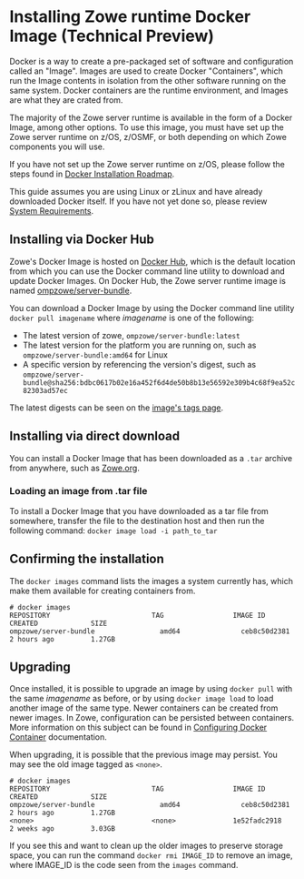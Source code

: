 # Installing Zowe runtime Docker Image (Technical Preview)

<Badge text="Technical Preview"/> 

Docker is a way to create a pre-packaged set of software and configuration called an "Image". Images are used to create Docker "Containers", which run the Image contents in isolation from the other software running on the same system. Docker containers are the runtime environment, and Images are what they are crated from.

The majority of the Zowe server runtime is available in the form of a Docker Image, among other options.
To use this image, you must have set up the Zowe server runtime on z/OS, z/OSMF, or both depending on which Zowe components you will use.

If you have not set up the Zowe server runtime on z/OS, please follow the steps found in [Docker Installation Roadmap](install-docker.md).

This guide assumes you are using Linux or zLinux and have already downloaded Docker itself. If you have not yet done so, please review [System Requirements](systemrequirements.md).

## Installing via Docker Hub  

Zowe's Docker Image is hosted on [Docker Hub](https://hub.docker.com), which is the default location from which you can use the Docker command line utility to download and update Docker Images. On Docker Hub, the Zowe server runtime image is named [ompzowe/server-bundle](https://hub.docker.com/r/ompzowe/server-bundle).

You can download a Docker Image by using the Docker command line utility `docker pull imagename` where _imagename_ is one of the following:

- The latest version of zowe, `ompzowe/server-bundle:latest`
- The latest version for the platform you are running on, such as `ompzowe/server-bundle:amd64` for Linux
- A specific version by referencing the version's digest, such as `ompzowe/server-bundle@sha256:bdbc0617b02e16a452f6d4de50b8b13e56592e309b4c68f9ea52c82303ad57ec`

The latest digests can be seen on the [image's tags page](https://hub.docker.com/r/ompzowe/server-bundle/tags).

## Installing via direct download  

You can install a Docker Image that has been downloaded as a `.tar` archive from anywhere, such as [Zowe.org](https://www.zowe.org/).

### Loading an image from .tar file  

To install a Docker Image that you have downloaded as a tar file from somewhere, transfer the file to the destination host and then run the following command: ```docker image load -i path_to_tar```

## Confirming the installation  

The `docker images` command lists the images a system currently has, which make them available for creating containers from.

```
# docker images
REPOSITORY                         TAG                 IMAGE ID            CREATED             SIZE
ompzowe/server-bundle                amd64               ceb8c50d2381        2 hours ago         1.27GB
```

## Upgrading  

Once installed, it is possible to upgrade an image by using `docker pull` with the same _imagename_ as before, or by using `docker image load` to load another image of the same type.
Newer containers can be created from newer images. In Zowe, configuration can be persisted between containers. More information on this subject can be found in [Configuring Docker Container](configuring-docker.md) documentation.

When upgrading, it is possible that the previous image may persist.
You may see the old image tagged as `<none>`.

```
# docker images
REPOSITORY                         TAG                 IMAGE ID            CREATED             SIZE
ompzowe/server-bundle                amd64               ceb8c50d2381        2 hours ago         1.27GB
<none>                             <none>              1e52fadc2918        2 weeks ago         3.03GB
```

If you see this and want to clean up the older images to preserve storage space, you can run the command `docker rmi IMAGE_ID` to remove an image, where IMAGE_ID is the code seen from the `images` command.
